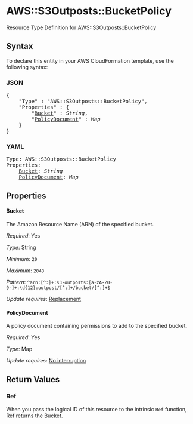 # AWS::S3Outposts::BucketPolicy

Resource Type Definition for AWS::S3Outposts::BucketPolicy

## Syntax

To declare this entity in your AWS CloudFormation template, use the following syntax:

### JSON

<pre>
{
    "Type" : "AWS::S3Outposts::BucketPolicy",
    "Properties" : {
        "<a href="#bucket" title="Bucket">Bucket</a>" : <i>String</i>,
        "<a href="#policydocument" title="PolicyDocument">PolicyDocument</a>" : <i>Map</i>
    }
}
</pre>

### YAML

<pre>
Type: AWS::S3Outposts::BucketPolicy
Properties:
    <a href="#bucket" title="Bucket">Bucket</a>: <i>String</i>
    <a href="#policydocument" title="PolicyDocument">PolicyDocument</a>: <i>Map</i>
</pre>

## Properties

#### Bucket

The Amazon Resource Name (ARN) of the specified bucket.

_Required_: Yes

_Type_: String

_Minimum_: <code>20</code>

_Maximum_: <code>2048</code>

_Pattern_: <code>^arn:[^:]+:s3-outposts:[a-zA-Z0-9\-]+:\d{12}:outpost\/[^:]+\/bucket\/[^:]+$</code>

_Update requires_: [Replacement](https://docs.aws.amazon.com/AWSCloudFormation/latest/UserGuide/using-cfn-updating-stacks-update-behaviors.html#update-replacement)

#### PolicyDocument

A policy document containing permissions to add to the specified bucket.

_Required_: Yes

_Type_: Map

_Update requires_: [No interruption](https://docs.aws.amazon.com/AWSCloudFormation/latest/UserGuide/using-cfn-updating-stacks-update-behaviors.html#update-no-interrupt)

## Return Values

### Ref

When you pass the logical ID of this resource to the intrinsic `Ref` function, Ref returns the Bucket.

